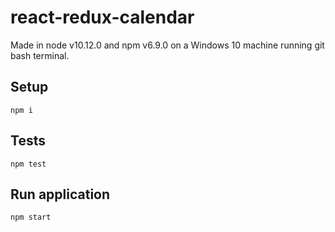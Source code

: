 # react-redux-calendar

Made in node v10.12.0 and npm v6.9.0 on a Windows 10 machine running git bash terminal.

## Setup

```
npm i
```

## Tests

```
npm test
```

## Run application

```
npm start
```
